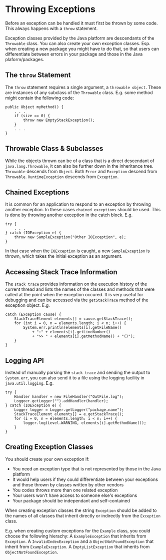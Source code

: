 # Throwing Exceptions

Before an exception can be handled it must first be thrown by some code. This always happens with a `throw` statement.

Exception classes provided by the Java platform are descendants of the `Throwable` class. You can also create your own exception classes. Esp. when creating a new package you might have to do that, so that users can differentiate between errors in your package and those in the Java plaform/packages.

## The `throw` Statement

The `throw` statement requires a single argument, a `throwable object`. These are instances of any subclass of the `Throwable` class. E.g. some method might contain the following code:
```
public Object myMethod() {
    . . .
    if (size == 0) {
        throw new EmptyStackException();
    }
    . . .
}
```

## Throwable Class & Subclasses

While the objects thrown can be of a class that is a direct descendant of `java.lang.Throwable`, it can also be further down in the inheritance tree. `Throwable` descends from `Object`. Both `Error` and `Exception` descend from `Throwable`. `RuntimeException` descends from `Exception`.

## Chained Exceptions

It is common for an application to respond to an exception by throwing another exception. In these cases `chained exceptions` should be used. This is done by throwing another exception in the catch block. E.g.
```
try {
    . . .
} catch (IOException e) {
    throw new SampleException("Other IOException", e);
}
```
In that case when the `IOException` is caught, a new `SampleException` is thrown, which takes the initial exception as an argument.

## Accessing Stack Trace Information

The `stack trace` provides information on the execution history of the current thread and lists the names of the classes and methods that were called at the point when the exception occured. It is very useful for debugging and can be accessed via the `getStackTrace` method of the exception object. E.g.
```
catch (Exception cause) {
    StackTraceElement elements[] = cause.getStackTrace();
    for (int i = 0, n = elements.length; i < n; i++) {
        System.err.println(elements[i].getFileName()
            + ":" + elements[i].getLineNumber()
            + ">> " + elements[i].getMethodName() + "()");
    }
}
```

## Logging API

Instead of manually parsing the `stack trace` and sending the output to `System.err`, you can also send it to a file using the logging facility in `java.util.logging`. E.g.
```
try {
    Handler handler = new FileHandler("OutFile.log");
    Loggoer.getLogger("").addHandler(handler);
} catch (IOException e) {
    Logger logger = Logger.getLogger("package.name");
    StackTraceElement elements[] = e.getStackTrace();
    for (i = 0, n = elements.length; i < n; i++) {
        logger.log(Level.WARNING, elements[i].getMethodName());
    }
}
```

## Creating Exception Classes

You should create your own exception if:
- You need an exception type that is not represented by those in the Java platform
- It would help users if they could differentiate between your exceptions and those thrown by classes written by other vendors
- You codes throws more than one related exception
- Your users won't have access to someone else's exceptions
- Your package should be independant and self-contained

When creating exception classes the string `Exception` should be added to the names of all classes that inherit directly or indirectly from the `Exception` class.

E.g. when creating custom exceptions for the `Example` class, you could choose the following hierachy: A `ExampleException` that inherits from `Exception`. A `InvalidIndexException` and a `ObjectNotFoundException` that inherit from `ExampleException`. A `EmptyListException` that inherits from `ObjectNotFoundException`.